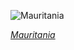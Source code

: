 
![Mauritania](https://www.gstatic.com/prettyearth/assets/full/6367.jpg)

*[Mauritania](https://www.google.com/maps/@21.584867,-10.635694,15z/data=!3m1!1e3)*
